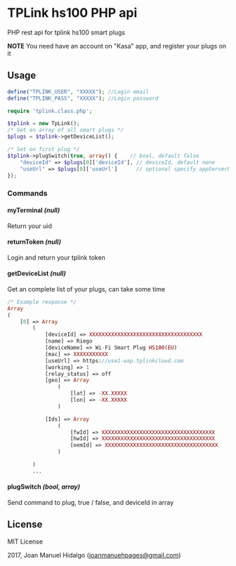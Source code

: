 # TPLink hs100 PHP api
PHP rest api for tplink hs100 smart plugs

**NOTE** You need have an account on "Kasa" app, and register your plugs on it

## Usage

```php
define("TPLINK_USER", "XXXXX"); //Login email
define("TPLINK_PASS", "XXXXX"); //Login password

require 'tplink.class.php';

$tplink = new TpLink();
/* Get an array of all smart plugs */
$plugs = $tplink->getDeviceList();

/* Set on first plug */
$tplink->plugSwitch(true, array() {    // bool, default false
	"deviceId" => $plugs[0]['deviceId'], // deviceId, default none
	"useUrl" => $plugs[0]['useUrl']      // optional specify appServerUrl (Previously provided)
});	
```

### Commands
#### myTerminal _(null)_
Return your uid
#### returnToken _(null)_
Login and return your tplink token
#### getDeviceList _(null)_
Get an complete list of your plugs, can take some time
```php
/* Example response */
Array
(
    [0] => Array
        (
            [deviceId] => XXXXXXXXXXXXXXXXXXXXXXXXXXXXXXXXXXXX
            [name] => Riego
            [deviceName] => Wi-Fi Smart Plug HS100(EU)
            [mac] => XXXXXXXXXXX
            [useUrl] => https://use1-wap.tplinkcloud.com
            [working] => 1
            [relay_status] => off
            [geo] => Array
                (
                    [lat] => -XX.XXXXX
                    [lon] => -XX.XXXXX
                )

            [Ids] => Array
                (
                    [fwId] => XXXXXXXXXXXXXXXXXXXXXXXXXXXXXXXXXXXX
                    [hwId] => XXXXXXXXXXXXXXXXXXXXXXXXXXXXXXXXXXXX
                    [oemId] => XXXXXXXXXXXXXXXXXXXXXXXXXXXXXXXXXXXX
                )

        )
        ...
```
#### plugSwitch _(bool, array)_
Send command to plug, true / false, and deviceId in array

## License

MIT License

2017, Joan Manuel Hidalgo (joanmanuehpages@gmail.com)
